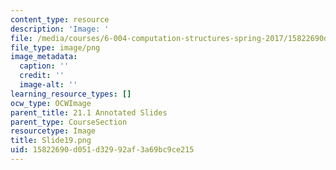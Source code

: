 ```yaml
---
content_type: resource
description: 'Image: '
file: /media/courses/6-004-computation-structures-spring-2017/15822690d051d32992af3a69bc9ce215_Slide19.png
file_type: image/png
image_metadata:
  caption: ''
  credit: ''
  image-alt: ''
learning_resource_types: []
ocw_type: OCWImage
parent_title: 21.1 Annotated Slides
parent_type: CourseSection
resourcetype: Image
title: Slide19.png
uid: 15822690-d051-d329-92af-3a69bc9ce215
---
```

